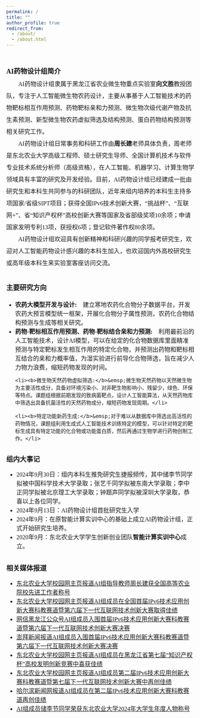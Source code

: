 ```yaml
---
permalink: /
title: ""
author_profile: true
redirect_from: 
  - /about/
  - /about.html
---
```

&nbsp;
<br/>
<p style="line-height:2.0">
<font face="微软雅黑" size=3>
<font face="微软雅黑" size=4><b>AI药物设计组简介</b></font>
<br>
&emsp;&emsp;AI药物设计组隶属于黑龙江省农业微生物重点实验室<b>向文胜</b>教授团队，专注于人工智能微生物农药设计，主要从事基于人工智能技术的药物靶标相互作用预测、药物靶标亲和力预测、微生物次级代谢产物及抗生素预测、新型微生物农药虚拟筛选及结构预测、蛋白药物结构预测等相关研究工作。<br>
&emsp;&emsp;AI药物设计组日常事务和科研工作由<b>周长建</b>老师具体负责，周老师是东北农业大学高级工程师、硕士研究生导师、全国计算机技术与软件专业技术系统分析师（高级资格），在人工智能、机器学习、计算生物学领域具有丰富的研究及开发经验。目前，AI药物设计组已经建成一批由研究生和本科生共同参与的科研团队，近年来组内培养的本科生主持多项国家/省级SIPT项目；获得全国IPv6技术创新大赛，“挑战杯”、“互联网+”、省“知识产权杯”高校创新大赛等国家及省部级奖项10余项；申请国家发明专利13项，获授权6项；登记软件著作权80余项。<br>
&emsp;&emsp;AI药物设计组欢迎具有创新精神和科研兴趣的同学报考研究生，欢迎对人工智能药物设计感兴趣的本科生加入，也欢迎国内外高校研究生或高年级本科生来实验室客座访问交流。<br>

<br>
<font face="微软雅黑" size=4><b>主要研究方向</b></font>
<ul>
	<li><b>农药大模型开发与设计:</b>&emsp;建立寒地农药化合物分子数据平台，开发农药大预言模型统一框架，开展化合物分子属性预测，农药化合物结构预测与生成等相关研究。</li>
	<li><b>药物-靶标相互作用预测、药物-靶标结合亲和力预测:</b>&emsp;利用最前沿的人工智能技术，设计AI模型，可以在给定的化合物数据库里面精准预测与特定靶标发生相互作用的特定化合物，并预测出药物和靶标相互结合的亲和力概率值，为湿实验进行前导化合物筛选，旨在减少人力物力浪费，缩短药物发现的时间。</li>

	<li><b>微生物天然药物虚拟筛选:</b>&emsp;微生物天然药物以天然微生物为主要活性成分，具备对环境污染小、对非靶生物影响小、残留少，绿色、环保等特点。课题组根据前期发现的致病菌靶点，设计人工智能算法，从天然药物库中筛选出具备抗菌活性的天然药物成分，缩短药物发现周期。</li>

	<li><b>特定功能新药生成:</b>&emsp;对于难以从数据库中筛选出高活性的药物情况，课题组利用生成式人工智能技术训练特定的模型，可以针对特定的靶标生成具有特定功能的化合物或功能蛋白质，然后再通过生物学进行药物创制工作。</li>
 </ul>
<br>
<font face="微软雅黑" size=4><b>组内大事记</b></font>
<ul>
	<li>2024年9月30日：组内本科生推免研究生捷报频传，其中储李节同学拟被中国科学技术大学录取；张艺千同学拟被东南大学录取；李中正同学拟被北京理工大学录取；钟题声同学拟被深圳大学录取，恭喜以上各位同学。</li>	
	<li>2024年9月13日：AI药物设计组首批研究生入学</li>	
	<li>2024年9月：在原智能计算实训中心的基础上成立AI药物设计组，正式开始研究生培养。</li>	
	<li>2020年9月：东北农业大学学生创新创业团队<b>智能计算实训中心</b>成立。</li>
</ul>
<br>
<font face="微软雅黑" size=4><b>相关媒体报道</b></font>
<ul>
  <li><a href="https://www.neau.edu.cn/info/1041/17070.htm">东北农业大学校园网主页报道AI组指导教师周长建获全国高等农业院校先进工作者称号</a></li>
  <li><a href="https://www.neau.edu.cn/info/1041/17085.htm">东北农业大学校园网主页报道AI组成员在全国首届IPv6技术应用创新大赛科教赛道暨第六届下一代互联网技术创新大赛取得佳绩</a></li>
  <li><a href="https://mp.weixin.qq.com/s/fMENgNIxjrtVjFPZmQlY8Q">网信黑龙江公众号AI组成员入围首届IPv6技术应用创新大赛科教赛道暨第六届下一代互联网技术创新大赛决赛</a></li>
  <li><a href="https://m.thepaper.cn/baijiahao_20865663">澎拜新闻报道AI组成员入围首届IPv6技术应用创新大赛科教赛道暨第六届下一代互联网技术创新大赛决赛</a></li>
  <li><a href="https://www.neau.edu.cn/info/1041/15578.htm">东北农业大学校园网主页报道AI组成员在黑龙江省第七届“知识产权杯”高校发明创新竞赛中喜获佳绩</a></li>
  <li><a href="https://www.neau.edu.cn/info/1057/26556.htm">东北农业大学校园网主页报道AI组成员第二届IPv6技术应用创新大赛科教赛道暨第七届下一代互联网技术创新大赛中再创佳绩</a></li>
  <li><a href="https://www.my399.com/2024/11-18/n1KA65GD.html">哈尔滨新闻网报道AI组成员在第二届IPv6技术应用创新大赛科教赛道再创佳绩</a></li>
  <li><a href="https://www.neau.edu.cn/info/1057/26665.htm">AI组成员储李节同学荣获东北农业大学2024年大学生年度人物称号</a></li>
</ul>





